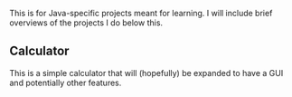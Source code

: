 This is for Java-specific projects meant for learning. I will include brief overviews of the projects I do below this.

## Calculator

This is a simple calculator that will (hopefully) be expanded to have a GUI and potentially other features.
